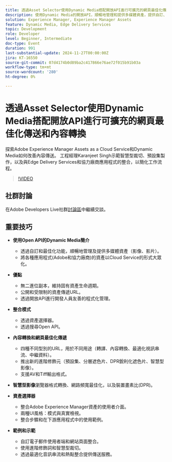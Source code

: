 ```yaml
---
title: 透過Asset Selector使用Dynamic Media搭配開放API進行可擴充的網頁最佳化傳送和內容轉換
description: 使用Dynamic Media的開放API，順暢地管理和提供多媒體資產，提供自訂、最佳化和開發人員友善的程式化管理，以及進階修飾元、智慧型影像和多樣化的整合模式。
solution: Experience Manager, Experience Manager Assets
feature: Dynamic Media, Edge Delivery Services
topic: Development
role: Developer
level: Beginner, Intermediate
doc-type: Event
duration: 991
last-substantial-update: 2024-11-27T00:00:00Z
jira: KT-16550
source-git-commit: 07d4174b0d89ba2c417866e76ae72f015b91b03a
workflow-type: tm+mt
source-wordcount: '280'
ht-degree: 0%

---
```



# 透過Asset Selector使用Dynamic Media搭配開放API進行可擴充的網頁最佳化傳送和內容轉換

探索Adobe Experience Manager Assets as a Cloud Service和Dynamic Media如何改善內容傳送。 工程經理Karanjeet Singh示範智慧型裁切、預設集製作，以及與Edge Delivery Services和協力廠商應用程式的整合，以簡化工作流程。

>[!VIDEO](https://video.tv.adobe.com/v/3440336/?learn=on&enablevpops)

## 社群討論

在Adobe Developers Live社群[討論區](https://adobe.ly/3YMhKU9)中繼續交談。

## 重要技巧

* **使用Open API的Dynamic Media簡介**
   * 透過自訂和最佳化功能，順暢地管理及提供多媒體資產（影像、影片）。
   * 將各種應用程式(Adobe和協力廠商)的資產以Cloud Service的形式大眾化。

* **優點**
   * 無二進位副本，維持固有資產生命週期。
   * 公開和受限制的資產傳遞URL。
   * 透過開放API進行開發人員友善的程式化管理。

* **整合模式**
   * 透過資產選擇器。
   * 透過搜尋Open API。

* **內容轉換和網頁最佳化傳遞**
   * 四種不同型別的URL，用於不同用途（轉譯、內容轉換、最適化視訊串流、中繼資料）。
   * 推出新的進階修飾元（預設集、分層遮色片、DPR銳利化遮色片、智慧型影像）。
   * 支援AV和Tiff輸出格式。

* **智慧型影像**&#x200B;瀏覽器格式轉換、網路頻寬最佳化，以及裝置畫素比(DPR)。

* **資產選擇器**
   * 整合Adobe Experience Manager資產的使用者介面。
   * 兩種UI風格：模式與真實檢視。
   * 整合步驟和在下游應用程式中的使用範例。

* **範例和示範**
   * 自訂電子郵件使用者端和網站頁面整合。
   * 使用進階修飾詞和智慧型裁切。
   * 透過最適化音訊串流和熱點整合提供傳送服務。
